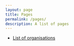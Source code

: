```yaml
---
layout: page
title: Pages
permalink: /pages/
description: A list of pages
---
```

-   [List of organisations](/pages/organisations)

